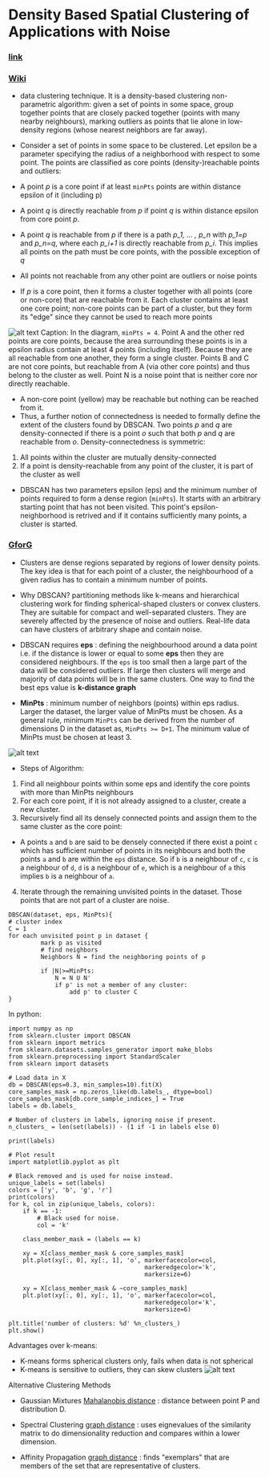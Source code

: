 # Density Based Spatial Clustering of Applications with Noise

### [link](https://medium.com/@elutins/dbscan-what-is-it-when-to-use-it-how-to-use-it-8bd506293818)


### [Wiki](https://en.wikipedia.org/wiki/DBSCAN)

- data clustering technique. It is a density-based clustering non-parametric algorithm: given a set of points in some space, group together points that are closely packed together (points with many nearby neighbours), marking outliers as points that lie alone in low-density regions (whose nearest neighbors are far away). 

- Consider a set of points in some space to be clustered. Let epsilon be a parameter specifying the radius of a neighborhood with respect to some point. The points are classified as core points (density-)reachable points and outliers:
- A point *p* is a core point if at least `minPts` points are within distance epsilon of it (including p)
- A point *q* is directly reachable from *p* if point *q* is within distance epsilon from core point *p*. 
- A point *q* is reachable from *p* if there is a path *p_1, ... , p_n* with *p_1=p* and *p_n=q*, where each *p_i+1* is directly reachable from *p_i*. This implies all points on the path must be core points, with the possible exception of *q*
- All points not reachable from any other point are outliers or noise points
- If *p* is a core point, then it forms a cluster together with all points (core or non-core) that are reachable from it. Each cluster contains at least one core point; non-core points can be part of a cluster, but they form its "edge" since they cannot be used to reach more points

![alt text](https://upload.wikimedia.org/wikipedia/commons/thumb/a/af/DBSCAN-Illustration.svg/600px-DBSCAN-Illustration.svg.png)
Caption: In the diagram, `minPts = 4`. Point A and the other red points are core points, because the area surrounding these points is in a epsilon radius contain at least 4 points (including itself). Because they are all reachable from one another, they form a single cluster. Points B and C are not core points, but reachable from A (via other core points) and thus belong to the cluster as well. Point N is a noise point that is neither core nor directly reachable. 

- A non-core point (yellow) may be reachable but nothing can be reached from it. 
- Thus, a further notion of connectedness is needed to formally define the extent of the clusters found by DBSCAN. Two points *p* and *q* are density-connected if there is a point *o* such that both *p* and *q* are reachable from *o*. Density-connectedness is symmetric:
1. All points within the cluster are mutually density-connected
2. If a point is density-reachable from any point of the cluster, it is part of the cluster as well

- DBSCAN has two parameters epsilon (eps) and the minimum number of points required to form a dense region (`minPts`). It starts with an arbitrary starting point that has not been visited. This point's epsilon-neighborhood is retrived and if it contains sufficiently many points, a cluster is started. 



### [GforG](https://www.geeksforgeeks.org/dbscan-clustering-in-ml-density-based-clustering/)

- Clusters are dense regions separated by regions of lower density points. The key idea is that for each point of a cluster, the neighbourhood of a given radius has to contain a minimum number of points. 

- Why DBSCAN? partitioning methods like k-means and hierarchical clustering work for finding spherical-shaped clusters or convex clusters. They are suitable for compact and well-separated clusters. They are severely affected by the presence of noise and outliers. Real-life data can have clusters of arbitrary shape and contain noise. 

- DBSCAN requires **eps** : defining the neighbourhood around a data point i.e. if the distance is lower or equal to some **eps** then they are considered neighbours. If the `eps` is too small then a large part of the data will be considered outliers. If large then clusters will merge and majority of data points will be in the same clusters. One way to find the best eps value is **k-distance graph**
- **MinPts** : minimum number of neighbors (points) within eps radius. Larger the dataset, the larger value of MinPts must be chosen. As a general rule, minimum `MinPts` can be derived from the number of dimensions D in the dataset as, `MinPts >= D+1`. The minimum value of MinPts must be chosen at least 3. 

![alt text](https://media.geeksforgeeks.org/wp-content/uploads/20190418023034/781ff66c-b380-4a78-af25-80507ed6ff26.jpeg)

- Steps of Algorithm:

1. Find all neighbour points within some eps and identify the core points with more than MinPts neighbours
2. For each core point, if it is not already assigned to a cluster, create a new cluster.
3. Recursively find all its densely connected points and assign them to the same cluster as the core point: 
- A points `a` and `b` are said to be densely connected if there exist a point `c` which has sufficient number of points in its neighbours and both the points `a` and `b` are within the `eps` distance. So if `b` is a neighbour of `c`, `c` is a neighbour of `d`, `d` is a neighbour of `e`, which is a neighbour of `a` this implies `b` is a neighbour of `a`.
4. Iterate through the remaining unvisited points in the dataset. Those points that are not part of a cluster are noise. 

```
DBSCAN(dataset, eps, MinPts){
# cluster index
C = 1
for each unvisited point p in dataset {
         mark p as visited
         # find neighbors
         Neighbors N = find the neighboring points of p

         if |N|>=MinPts:
             N = N U N'
             if p' is not a member of any cluster:
                 add p' to cluster C 
}
```

In python:

```
import numpy as np 
from sklearn.cluster import DBSCAN 
from sklearn import metrics 
from sklearn.datasets.samples_generator import make_blobs 
from sklearn.preprocessing import StandardScaler 
from sklearn import datasets 
  
# Load data in X 
db = DBSCAN(eps=0.3, min_samples=10).fit(X) 
core_samples_mask = np.zeros_like(db.labels_, dtype=bool) 
core_samples_mask[db.core_sample_indices_] = True
labels = db.labels_ 
  
# Number of clusters in labels, ignoring noise if present. 
n_clusters_ = len(set(labels)) - (1 if -1 in labels else 0) 
  
print(labels) 
  
# Plot result 
import matplotlib.pyplot as plt 
  
# Black removed and is used for noise instead. 
unique_labels = set(labels) 
colors = ['y', 'b', 'g', 'r'] 
print(colors) 
for k, col in zip(unique_labels, colors): 
    if k == -1: 
        # Black used for noise. 
        col = 'k'
  
    class_member_mask = (labels == k) 
  
    xy = X[class_member_mask & core_samples_mask] 
    plt.plot(xy[:, 0], xy[:, 1], 'o', markerfacecolor=col, 
                                      markeredgecolor='k',  
                                      markersize=6) 
  
    xy = X[class_member_mask & ~core_samples_mask] 
    plt.plot(xy[:, 0], xy[:, 1], 'o', markerfacecolor=col, 
                                      markeredgecolor='k', 
                                      markersize=6) 
  
plt.title('number of clusters: %d' %n_clusters_) 
plt.show() 
```

Advantages over k-means:
- K-means forms spherical clusters only, fails when data is not spherical
- K-means is sensitive to outliers, they can skew clusters 
![alt text](https://cdncontribute.geeksforgeeks.org/wp-content/uploads/PicsArt_11-17-08.07.10-300x300.jpg)


Alternative Clustering Methods

- Gaussian Mixtures [Mahalanobis distance](https://en.wikipedia.org/wiki/Mahalanobis_distance) : distance between point P and distribution D. 

- Spectral Clustering [graph distance](https://en.wikipedia.org/wiki/Spectral_clustering) : uses eignevalues of the similarity matrix to do dimensionality reduction and compares within a lower dimension. 

- Affinity Propagation [graph distance](https://en.wikipedia.org/wiki/Affinity_propagation) : finds "exemplars" that are members of the set that are representative of clusters. 



